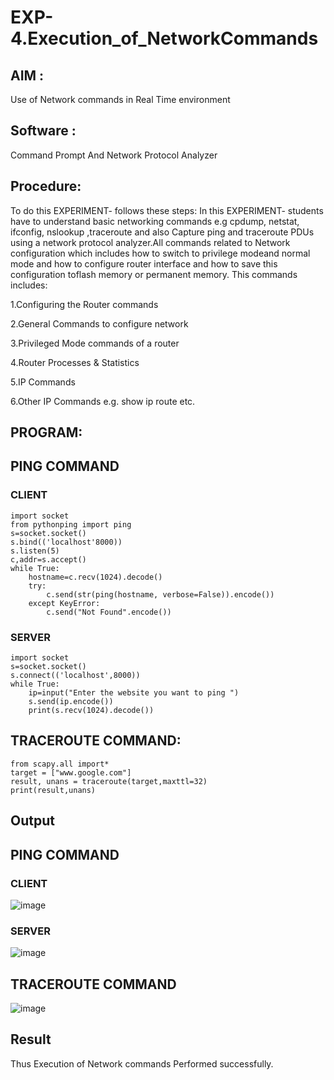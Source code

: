 # EXP-4.Execution_of_NetworkCommands
## AIM :
Use of Network commands in Real Time environment
## Software :
Command Prompt And Network Protocol Analyzer
## Procedure: 
To do this EXPERIMENT- follows these steps:
In this EXPERIMENT- students have to understand basic networking commands e.g cpdump, netstat, ifconfig, nslookup ,traceroute and also Capture ping and traceroute PDUs using a network protocol analyzer.All commands related to Network configuration which includes how to switch to privilege modeand normal mode and how to configure router interface and how to save this configuration toflash memory or permanent memory.
This commands includes:

1.Configuring the Router commands

2.General Commands to configure network

3.Privileged Mode commands of a router 

4.Router Processes & Statistics

5.IP Commands

6.Other IP Commands e.g. show ip route etc.


## PROGRAM:
## PING COMMAND
### CLIENT
```
import socket 
from pythonping import ping 
s=socket.socket() 
s.bind(('localhost'8000)) 
s.listen(5) 
c,addr=s.accept() 
while True: 
    hostname=c.recv(1024).decode() 
    try: 
        c.send(str(ping(hostname, verbose=False)).encode()) 
    except KeyError: 
        c.send("Not Found".encode())
```



### SERVER
```
import socket 
s=socket.socket() 
s.connect(('localhost',8000)) 
while True: 
    ip=input("Enter the website you want to ping ") 
    s.send(ip.encode()) 
    print(s.recv(1024).decode())
```

## TRACEROUTE COMMAND:
```
from scapy.all import* 
target = ["www.google.com"] 
result, unans = traceroute(target,maxttl=32) 
print(result,unans)
```
## Output
## PING COMMAND
### CLIENT
![image](https://github.com/Safeeq-Fazil/4.Execution_of_NetworkCommends/assets/118680361/94b257b7-bc90-4764-a87c-ab7fae09e288)

### SERVER
![image](https://github.com/Safeeq-Fazil/4.Execution_of_NetworkCommends/assets/118680361/699ce24a-a2c9-4f94-a7b5-9fd7ecb6f981)

## TRACEROUTE COMMAND
![image](https://github.com/Safeeq-Fazil/4.Execution_of_NetworkCommends/assets/118680361/e6700ae2-fe8f-4c02-b36c-a6e01786ff2a)

## Result
Thus Execution of Network commands Performed successfully.
